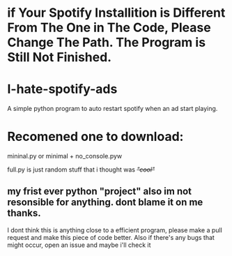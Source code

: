 <h1>if Your Spotify Installition is Different From The One in The Code, Please Change The Path. The Program is Still Not Finished.</h1>


# I-hate-spotify-ads
A simple python program to auto restart spotify when an ad start playing.


<h1>Recomened one to download:</h1>
mininal.py or minimal + no_console.pyw

full.py is just random stuff that i thought was *~~"cool"~~*

<h2>my frist ever python "project" also im not resonsible for anything. dont blame it on me thanks.</h2>



I dont think this is anything close to a efficient program, please make a pull request and make this piece of code better.
Also if there's any bugs that might occur, open an issue and maybe i'll check it
